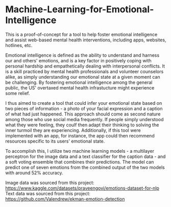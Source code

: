 # Machine-Learning-for-Emotional-Intelligence
This is a proof-of-concept for a tool to help foster emotional intelligence and assist web-based mental health interventions, including apps, websites, hotlines, etc.

Emotional intelligence is defined as the ability to understand and harness our and others' emotions, and is a key factor in positively coping with personal hardship and empathetically dealing with interpersonal conflicts. It is a skill practiced by mental health professionals and volunteer counselors alike, as simply understanding our emotional state at a given moment can be challenging. By fostering emotional intelligence among the general public, the US' overtaxed mental health infrastucture might experience some relief.

I thus aimed to create a tool that could infer your emotional state based on two pieces of information - a photo of your facial expression and a caption of what had just happened. This approach should come as second nature among those who use social media frequently. If people simply understood what they were feeling, they coulf then adapt their thinking to solving the inner turmoil they are experiencing. Additionally, if this tool were implemented with an app, for instance, the app could then recommend resources specific to its users' emotional state.

To accomplish this, I utilize two machine learning models - a multilayer perceptron for the image data and a text classifier for the caption data - and a soft voting ensemble that combines their predictions. The model can predict one of seven emotions from the combined output of the two models with around 52% accuracy.

Image data was sourced from this project: https://www.kaggle.com/datasets/praveengovi/emotions-dataset-for-nlp
Text data was sourced from this project: https://github.com/Valendrew/ekman-emotion-detection
